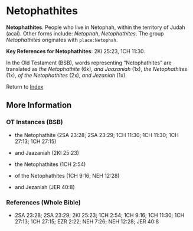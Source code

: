 # Netophathites
**Netophathites**. 
People who live in Netophah, within the territory of Judah (acai). 
Other forms include: 
*Netophah*, *Netophathites*. 
The group _Netophathites_ originates with `place:Netophah`. 


**Key References for Netophathites**: 
2KI 25:23, 1CH 11:30. 


In the Old Testament (BSB), words representing “Netophathites” are translated as 
*the Netophathite* (6x), *and Jaazaniah* (1x), *the Netophathites* (1x), *of the Netophathites* (2x), *and Jezaniah* (1x). 




Return to [Index](00-Index.md)

## More Information

### OT Instances (BSB)

* the Netophathite (2SA 23:28; 2SA 23:29; 1CH 11:30; 1CH 11:30; 1CH 27:13; 1CH 27:15)

* and Jaazaniah (2KI 25:23)

* the Netophathites (1CH 2:54)

* of the Netophathites (1CH 9:16; NEH 12:28)

* and Jezaniah (JER 40:8)



### References (Whole Bible)

* 2SA 23:28; 2SA 23:29; 2KI 25:23; 1CH 2:54; 1CH 9:16; 1CH 11:30; 1CH 27:13; 1CH 27:15; EZR 2:22; NEH 7:26; NEH 12:28; JER 40:8




